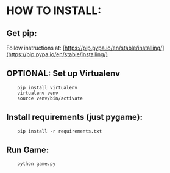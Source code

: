 # HOW TO INSTALL:

## Get pip:

Follow instructions at: [https://pip.pypa.io/en/stable/installing/](https://pip.pypa.io/en/stable/installing/)

## OPTIONAL: Set up Virtualenv

        pip install virtualenv
        virtualenv venv
        source venv/bin/activate

## Install requirements (just pygame):

        pip install -r requirements.txt

## Run Game:
        python game.py


